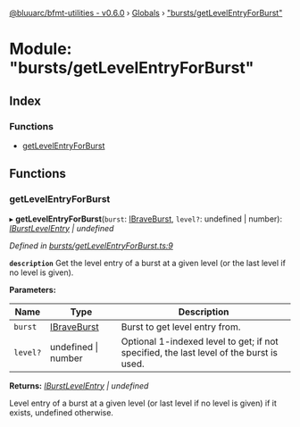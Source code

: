 [@bluuarc/bfmt-utilities - v0.6.0](../README.md) › [Globals](../globals.md) › ["bursts/getLevelEntryForBurst"](_bursts_getlevelentryforburst_.md)

# Module: "bursts/getLevelEntryForBurst"

## Index

### Functions

* [getLevelEntryForBurst](_bursts_getlevelentryforburst_.md#getlevelentryforburst)

## Functions

###  getLevelEntryForBurst

▸ **getLevelEntryForBurst**(`burst`: [IBraveBurst](../interfaces/_datamine_types_.ibraveburst.md), `level?`: undefined | number): *[IBurstLevelEntry](../interfaces/_datamine_types_.iburstlevelentry.md) | undefined*

*Defined in [bursts/getLevelEntryForBurst.ts:9](https://github.com/BluuArc/bfmt-utilities/blob/master/src/bursts/getLevelEntryForBurst.ts#L9)*

**`description`** Get the level entry of a burst at a given level (or the last level if no level is given).

**Parameters:**

Name | Type | Description |
------ | ------ | ------ |
`burst` | [IBraveBurst](../interfaces/_datamine_types_.ibraveburst.md) | Burst to get level entry from. |
`level?` | undefined &#124; number | Optional 1-indexed level to get; if not specified, the last level of the burst is used. |

**Returns:** *[IBurstLevelEntry](../interfaces/_datamine_types_.iburstlevelentry.md) | undefined*

Level entry of a burst at a given level (or last level if no level is given) if it exists, undefined otherwise.
